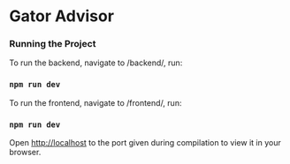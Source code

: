 # Gator Advisor

### Running the Project

To run the backend, navigate to /backend/, run:

### `npm run dev`

To run the frontend, navigate to /frontend/, run:

### `npm run dev`

Open [http://localhost](http://localhost) to the port given during compilation to view it in your browser.
